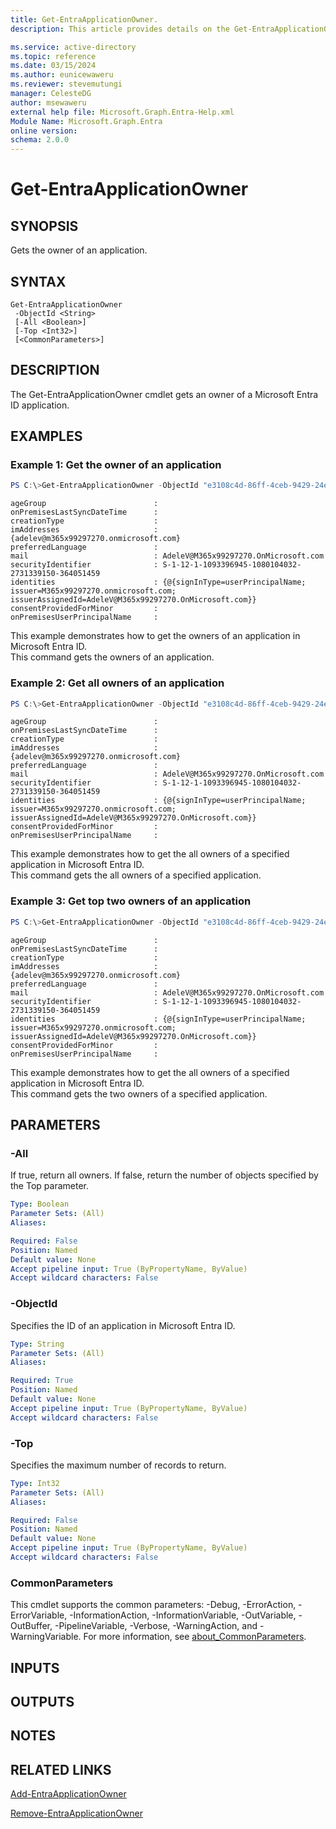```yaml
---
title: Get-EntraApplicationOwner.
description: This article provides details on the Get-EntraApplicationOwner command.

ms.service: active-directory
ms.topic: reference
ms.date: 03/15/2024
ms.author: eunicewaweru
ms.reviewer: stevemutungi
manager: CelesteDG
author: msewaweru
external help file: Microsoft.Graph.Entra-Help.xml
Module Name: Microsoft.Graph.Entra
online version:
schema: 2.0.0
---
```


# Get-EntraApplicationOwner

## SYNOPSIS
Gets the owner of an application.

## SYNTAX

```
Get-EntraApplicationOwner 
 -ObjectId <String> 
 [-All <Boolean>] 
 [-Top <Int32>] 
 [<CommonParameters>]
```

## DESCRIPTION
The Get-EntraApplicationOwner cmdlet gets an owner of a Microsoft Entra ID application.

## EXAMPLES

### Example 1: Get the owner of an application
```powershell
PS C:\>Get-EntraApplicationOwner -ObjectId "e3108c4d-86ff-4ceb-9429-24e85b4b8cea"
```
```output
ageGroup                        :
onPremisesLastSyncDateTime      :
creationType                    :
imAddresses                     : {adelev@m365x99297270.onmicrosoft.com}
preferredLanguage               :
mail                            : AdeleV@M365x99297270.OnMicrosoft.com
securityIdentifier              : S-1-12-1-1093396945-1080104032-2731339150-364051459
identities                      : {@{signInType=userPrincipalName; issuer=M365x99297270.onmicrosoft.com; issuerAssignedId=AdeleV@M365x99297270.OnMicrosoft.com}}
consentProvidedForMinor         :
onPremisesUserPrincipalName     :
```

This example demonstrates how to get the owners of an application in Microsoft Entra ID.  
This command gets the owners of an application.

### Example 2: Get all owners of an application
```powershell
PS C:\>Get-EntraApplicationOwner -ObjectId "e3108c4d-86ff-4ceb-9429-24e85b4b8cea" -All $true
```
```output
ageGroup                        :
onPremisesLastSyncDateTime      :
creationType                    :
imAddresses                     : {adelev@m365x99297270.onmicrosoft.com}
preferredLanguage               :
mail                            : AdeleV@M365x99297270.OnMicrosoft.com
securityIdentifier              : S-1-12-1-1093396945-1080104032-2731339150-364051459
identities                      : {@{signInType=userPrincipalName; issuer=M365x99297270.onmicrosoft.com; issuerAssignedId=AdeleV@M365x99297270.OnMicrosoft.com}}
consentProvidedForMinor         :
onPremisesUserPrincipalName     :
```

This example demonstrates how to get the all owners of a specified application in Microsoft Entra ID.  
This command gets the all owners of a specified application.

### Example 3: Get top two owners of an application
```powershell
PS C:\>Get-EntraApplicationOwner -ObjectId "e3108c4d-86ff-4ceb-9429-24e85b4b8cea" -Top 2
```
```output
ageGroup                        :
onPremisesLastSyncDateTime      :
creationType                    :
imAddresses                     : {adelev@m365x99297270.onmicrosoft.com}
preferredLanguage               :
mail                            : AdeleV@M365x99297270.OnMicrosoft.com
securityIdentifier              : S-1-12-1-1093396945-1080104032-2731339150-364051459
identities                      : {@{signInType=userPrincipalName; issuer=M365x99297270.onmicrosoft.com; issuerAssignedId=AdeleV@M365x99297270.OnMicrosoft.com}}
consentProvidedForMinor         :
onPremisesUserPrincipalName     :
```

This example demonstrates how to get the all owners of a specified application in Microsoft Entra ID.  
This command gets the two owners of a specified application.

## PARAMETERS

### -All
If true, return all owners.
If false, return the number of objects specified by the Top parameter.

```yaml
Type: Boolean
Parameter Sets: (All)
Aliases:

Required: False
Position: Named
Default value: None
Accept pipeline input: True (ByPropertyName, ByValue)
Accept wildcard characters: False
```

### -ObjectId
Specifies the ID of an application in Microsoft Entra ID.

```yaml
Type: String
Parameter Sets: (All)
Aliases:

Required: True
Position: Named
Default value: None
Accept pipeline input: True (ByPropertyName, ByValue)
Accept wildcard characters: False
```

### -Top
Specifies the maximum number of records to return.

```yaml
Type: Int32
Parameter Sets: (All)
Aliases:

Required: False
Position: Named
Default value: None
Accept pipeline input: True (ByPropertyName, ByValue)
Accept wildcard characters: False
```

### CommonParameters
This cmdlet supports the common parameters: -Debug, -ErrorAction, -ErrorVariable, -InformationAction, -InformationVariable, -OutVariable, -OutBuffer, -PipelineVariable, -Verbose, -WarningAction, and -WarningVariable. For more information, see [about_CommonParameters](https://go.microsoft.com/fwlink/?LinkID=113216).

## INPUTS

## OUTPUTS

## NOTES

## RELATED LINKS

[Add-EntraApplicationOwner](Add-EntraApplicationOwner.md)

[Remove-EntraApplicationOwner](Remove-EntraApplicationOwner.md)

